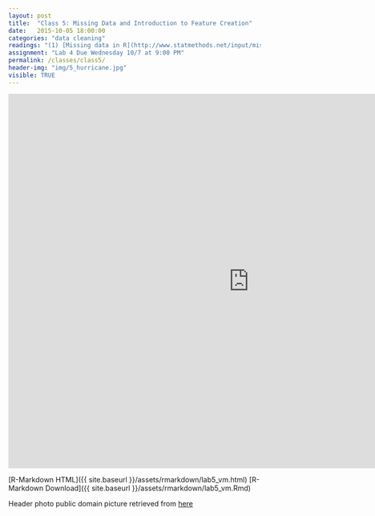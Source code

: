 ```yaml
---
layout: post
title:  "Class 5: Missing Data and Introduction to Feature Creation"
date:   2015-10-05 18:00:00
categories: "data cleaning"
readings: "(1) [Missing data in R](http://www.statmethods.net/input/missingdata.html) (2) [The Danger of Overfitting](http://blog.kaggle.com/2012/07/06/the-dangers-of-overfitting-psychopathy-post-mortem/) (3) [Dealing with Missing Data](http://www.bu.edu/sph/files/2014/05/Marina-tech-report.pdf) (4) [Cross Validation in Python](http://scikit-learn.org/stable/modules/cross_validation.html#)"
assignment: "Lab 4 Due Wednesday 10/7 at 9:00 PM"
permalink: /classes/class5/
header-img: "img/5_hurricane.jpg"
visible: TRUE
---
```

<iframe src="https://docs.google.com/presentation/d/1Zzq1iGlWiOPSTSNnc_BK7Fd5PXw41yPywvFUfLGlQMQ/embed?start=false&loop=false&delayms=3000" frameborder="0" width="960" height="749" allowfullscreen="true" mozallowfullscreen="true" webkitallowfullscreen="true"></iframe>

[R-Markdown HTML]({{ site.baseurl }}/assets/rmarkdown/lab5_vm.html)
[R-Markdown Download]({{ site.baseurl }}/assets/rmarkdown/lab5_vm.Rmd)

Header photo public domain picture retrieved from [here](https://www.flickr.com/photos/pingnews/263549705/in/album-72157594281214079/)